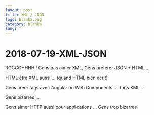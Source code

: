 ```yaml
---
layout: post
title: XML / JSON
logo: blanka.png
category: blanka
lang: fr
---
```


# 2018-07-19-XML-JSON

RGGGGHHHH ! Gens pas aimer XML, Gens préférer JSON + HTML ...

HTML être XML aussi ... \(quand HTML bien écrit\)

Gens créer tags avec Angular ou Web Components ... Tags XML ...

Gens bizarres ...

Gens aimer HTTP aussi pour applications ... Gens trop bizarres

